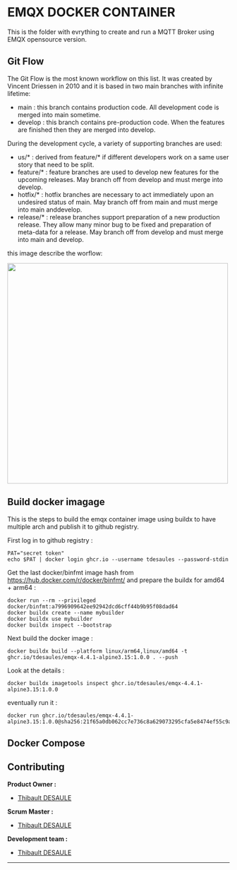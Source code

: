 # EMQX DOCKER CONTAINER

This is the folder with evrything to create and run a MQTT Broker using EMQX opensource version.

## Git Flow 

The Git Flow is the most known workflow on this list. It was created by Vincent Driessen in 2010 and it is based in two main branches with infinite lifetime:
- main : this branch contains production code. All development code is merged into main sometime.
- develop : this branch contains pre-production code. When the features are finished then they are merged into develop.

During the development cycle, a variety of supporting branches are used:
- us/* : derived from feature/* if different developers work on a same user story that need to be split.
- feature/* : feature branches are used to develop new features for the upcoming releases. May branch off from develop and must merge into develop.
- hotfix/* : hotfix branches are necessary to act immediately upon an undesired status of main. May branch off from main and must merge into main anddevelop.
- release/* : release branches support preparation of a new production release. They allow many minor bug to be fixed and preparation of meta-data for a release. May branch off from develop and must merge into main and develop.

this image describe the worflow:

<img src="https://git-flow.readthedocs.io/fr/latest/_images/gitflow.png" width="500">

## Build docker imagage

This is the steps to build the emqx container image using buildx to have multiple arch and publish it to github registry.

First log in to github registry :

```shell
PAT="secret token"
echo $PAT | docker login ghcr.io --username tdesaules --password-stdin
```

Get the last docker/binfmt image hash from https://hub.docker.com/r/docker/binfmt/ and prepare the buildx for amd64 + arm64 :

```shell
docker run --rm --privileged docker/binfmt:a7996909642ee92942dcd6cff44b9b95f08dad64
docker buildx create --name mybuilder
docker buildx use mybuilder
docker buildx inspect --bootstrap
```

Next build the docker image :

```shell
docker buildx build --platform linux/arm64,linux/amd64 -t ghcr.io/tdesaules/emqx-4.4.1-alpine3.15:1.0.0 . --push 
```

Look at the details : 

```shell
docker buildx imagetools inspect ghcr.io/tdesaules/emqx-4.4.1-alpine3.15:1.0.0
```

eventually run it :

```shell
docker run ghcr.io/tdesaules/emqx-4.4.1-alpine3.15:1.0.0@sha256:21f65a0db062cc7e736c8a629073295cfa5e8474ef55c9a90558c37bdfbb8374
```

## Docker Compose



## Contributing

**Product Owner :**
- [Thibault DESAULE](mailto:thibault@desaules.me)

**Scrum Master :**
- [Thibault DESAULE](mailto:thibault@desaules.me)

**Development team :**
- [Thibault DESAULE](mailto:thibault@desaules.me)

***
